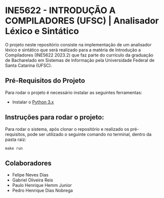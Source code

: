 # INE5622 - INTRODUÇÃO A COMPILADORES (UFSC) | Analisador Léxico e Sintático

O projeto neste repositório consiste na implementação de um analisador léxico e sintático que será realizado para a matéria de Introdução a Compiladores (INE5622 2023.2) que faz parte do currículo da graduação de Bacharelado em Sistemas de Informação pela Universidade Federal de Santa Catarina (UFSC).

## Pré-Requisitos do Projeto
Para rodar o projeto é necessário instalar as seguintes ferramentas:

 - Instalar o [Python 3.x](https://www.python.org/downloads/) 

## Instruções para rodar o projeto:
Para rodar o sistema, após clonar o repositório e realizado os pré-requisitos, pode ser utilizado o seguinte comando no terminal, dentro da pasta raiz:

```
make run
```

## Colaboradores
- Felipe Neves Dias
- Gabriel Oliveira Reis
- Paulo Henrique Hemm Junior
- Pedro Henrique Dias Nobrega